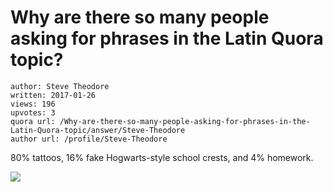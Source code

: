 # Why are there so many people asking for phrases in the Latin Quora topic?

	author: Steve Theodore
	written: 2017-01-26
	views: 196
	upvotes: 3
	quora url: /Why-are-there-so-many-people-asking-for-phrases-in-the-Latin-Quora-topic/answer/Steve-Theodore
	author url: /profile/Steve-Theodore


80% tattoos, 16% fake Hogwarts-style school crests, and 4% homework.

![](https://qph.fs.quoracdn.net/main-qimg-ef597e89c744e43ad1aa3840b6c6cafd)

